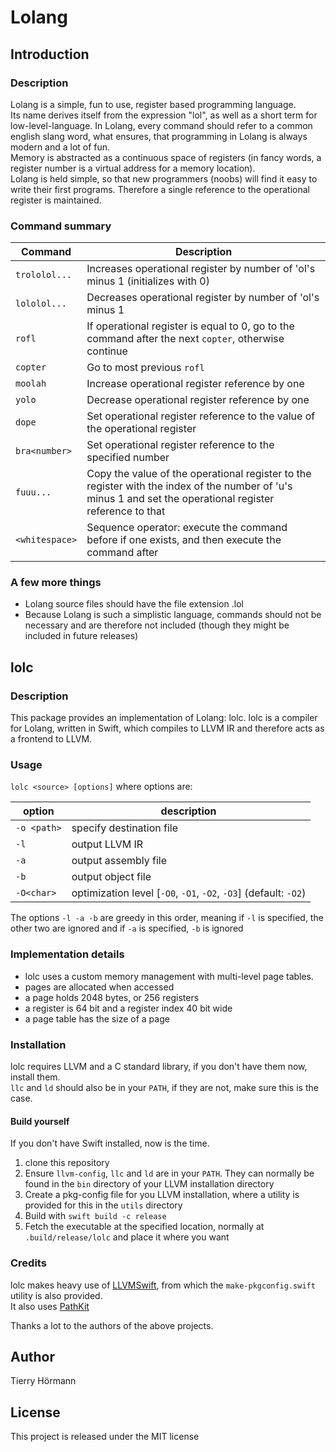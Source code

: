 # Lolang

## Introduction

### Description

Lolang is a simple, fun to use, register based programming language.  
Its name derives itself from the expression "lol", as well as a short term for low-level-language.
In Lolang, every command should refer to a common english slang word, what ensures, that programming in Lolang is always modern and a lot of fun.  
Memory is abstracted as a continuous space of registers (in fancy words, a register number is a virtual address for a memory location).  
Lolang is held simple, so that new programmers (noobs) will find it easy to write their first programs.
Therefore a single reference to the operational register is maintained.

### Command summary

Command | Description
--- | ---
`trololol...` | Increases operational register by number of 'ol's minus 1 (initializes with 0)
`lololol...` | Decreases operational register by number of 'ol's minus 1
`rofl` | If operational register is equal to 0, go to the command after the next `copter`, otherwise continue
`copter` | Go to most previous `rofl`
`moolah` | Increase operational register reference by one
`yolo` | Decrease operational register reference by one
`dope` | Set operational register reference to the value of the operational register
`bra<number>` | Set operational register reference to the specified number
`fuuu...` | Copy the value of the operational register to the register with the index of the number of 'u's minus 1 and set the operational register reference to that
`<whitespace>` | Sequence operator: execute the command before if one exists, and then execute the command after

### A few more things

- Lolang source files should have the file extension .lol
- Because Lolang is such a simplistic language, commands should not be necessary and are therefore not included (though they might be included in future releases)

## lolc

### Description

This package provides an implementation of Lolang: lolc.
lolc is a compiler for Lolang, written in Swift, which compiles to LLVM IR and therefore acts as a frontend to LLVM.

### Usage

`lolc <source> [options]` where options are:

option | description
--- | ---
`-o <path>` | specify destination file
`-l` | output LLVM IR
`-a` | output assembly file
`-b` | output object file
`-O<char>` | optimization level \[`-O0`, `-O1`, `-O2`, `-O3`\] (default: `-O2`)

The options `-l -a -b` are greedy in this order, meaning if `-l` is specified, the other two are ignored and if `-a` is specified, `-b` is ignored

### Implementation details

- lolc uses a custom memory management with multi-level page tables.
- pages are allocated when accessed
- a page holds 2048 bytes, or 256 registers
- a register is 64 bit and a register index 40 bit wide
- a page table has the size of a page

### Installation

lolc requires LLVM and a C standard library, if you don't have them now, install them.  
`llc` and `ld` should also be in your `PATH`, if they are not, make sure this is the case.

#### Build yourself

If you don't have Swift installed, now is the time.

1. clone this repository
2. Ensure `llvm-config`, `llc` and `ld` are in your `PATH`. They can normally be found in the `bin` directory of your LLVM installation directory
3. Create a pkg-config file for you LLVM installation, where a utility is provided for this in the `utils` directory
4. Build with `swift build -c release`
5. Fetch the executable at the specified location, normally at `.build/release/lolc` and place it where you want

### Credits

lolc makes heavy use of [LLVMSwift](https://github.com/trill-lang/LLVMSwift), from which the `make-pkgconfig.swift` utility is also provided.  
It also uses [PathKit](https://github.com/kylef/PathKit)  

Thanks a lot to the authors of the above projects.

## Author

Tierry Hörmann

## License

This project is released under the MIT license
